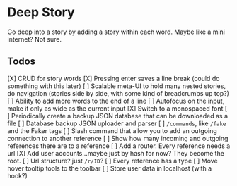 # Deep Story

Go deep into a story by adding a story within each word. Maybe like a mini internet? Not sure.

## Todos

[X] CRUD for story words
[X] Pressing enter saves a line break (could do something with this later)
[ ] Scalable meta-UI to hold many nested stories, do navigation (stories side by side, with some kind of breadcrumbs up top?)
[ ] Ability to add more words to the end of a line
[ ] Autofocus on the input, make it only as wide as the current input
[X] Switch to a monospaced font
[ ] Periodically create a backup JSON database that can be downloaded as a file
[ ] Database backup JSON uploader and parser
[ ] `/commands`, like `/fake` and the Faker tags
[ ] Slash command that allow you to add an outgoing connection to another reference
[ ] Show how many incoming and outgoing references there are to a reference
[ ] Add a router. Every reference needs a url
[X] Add user accounts...maybe just by hash for now? They become the root.
[ ] Url structure? just `/r/ID`?
[ ] Every reference has a type
[ ] Move hover tooltip tools to the toolbar
[ ] Store user data in localhost (with a hook?)
